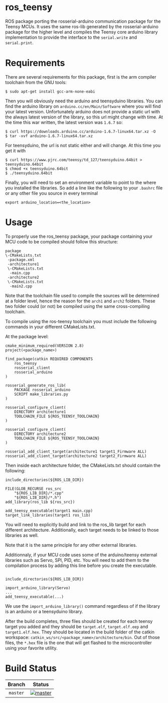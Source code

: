 ros_teensy
============

ROS package porting the rosserial-arduino communication package for the Teensy
MCUs. It uses the same ros-lib generated by the rosserial-arduino package for 
the higher level and compiles the Teensy core arduino library implementation 
to provide the interface to the `serial.write` and `serial.print`.

Requirements
===

There are several requirements for this package, first is the arm compiler 
toolchain from the GNU tools:

```
$ sudo apt-get install gcc-arm-none-eabi
```

Then you will obviously need the arduino and teensyduino libraries. You can 
find the arduino library on ``arduino.cc/en/Main/Software`` where you will 
find your latest version. Unfortunately arduino does not provide a static url 
with the always latest version of the library, so this url might change with 
time. At the time this war written, the latest version was `1.6.7` so:

```
$ curl https://downloads.arduino.cc/arduino-1.6.7-linux64.tar.xz -O
$ tar -xvf arduino-1.6.7-linux64.tar.xz
```

For teensyduino, the url is not static either and will change. At this time you get it with

```
$ curl https://www.pjrc.com/teensy/td_127/teensyduino.64bit > teensyduino.64bit
$ chmod +x teensyduino.64bit
$ ./teensyduino.64bit
```

Finally, you will need to set an environment variable to point to the where you 
installed the libraries. So add a line like the following to your `.bashrc` file
or any other file you source in every terminal

```
export arduino_location=<the_location>
```

Usage
===

To properly use the ros_teensy package, your package containing your MCU code
to be compiled should follow this structure:

```
package
\-CMakeLists.txt
 -package.xml
 -architecture1
 \-CMakeLists.txt
  -main.cpp
 -architecture2
 \-CMakeLists.txt
  -main2.cpp
```

Note that the toolchain file used to compile the sources will be determined at
a folder level, hence the reason for the `arch1` and `arch2` folders. These two
folder could (or not) be compiled using the same cross-compiling toolchain.

To compile using the ros-teensy toolchain you must include the following
commands in your different CMakeLists.txt.

At the package level:

```
cmake_minimum_required(VERSION 2.8)
project(<package_name>)

find_package(catkin REQUIRED COMPONENTS
    ros_teensy
    rosserial_client
    rosserial_arduino
)

rosserial_generate_ros_lib(
    PACKAGE rosserial_arduino
    SCRIPT make_libraries.py
)

rosserial_configure_client(
    DIRECTORY architecture1
    TOOLCHAIN_FILE ${ROS_TEENSY_TOOLCHAIN}
)

rosserial_configure_client(
    DIRECTORY architecture2
    TOOLCHAIN_FILE ${ROS_TEENSY_TOOLCHAIN}
)

rosserial_add_client_target(architecture1 target1_Firmware ALL)
rosserial_add_client_target(architecture2 target2_Firmware ALL)
```

Then inside each architecture folder, the CMakeLists.txt should contain the
following:

```
include_directories(${ROS_LIB_DIR})

FILE(GLOB_RECURSE ros_src
    "${ROS_LIB_DIR}/*.cpp"
    "${ROS_LIB_DIR}/*.h")
add_library(ros_lib ${ros_src})

add_teensy_executable(target1 main.cpp)
target_link_libraries(target1 ros_lib)
```

You will need to explicitly build and link to the ros_lib target for each
different architecture. Additionally, each target needs to be linked to those
libraries as well.

Note that it is the same principle for any other external libraries.

Additionnaly, if your MCU code uses some of the arduino/teensy external
libraries such as Servo, SPI, PID, etc. You will need to add them to the
compilation process by adding this line before you create the executable.

```

include_directories(${ROS_LIB_DIR})

import_arduino_library(Servo)
...
add_teensy_executable(...)

```

We use the `import_arduino_library()` command regardless of if the library is
an arduino or a teensyduino library.

After the build completes, three files should be created for each teensy target 
you added and they should be `target.elf`, `target.elf.eep` and 
`target1.elf.hex`. They should be located in the build folder of the catkin 
workspace: `catkin_ws/src/<package_name>/architecture/bin`. Out of those files,
the `*.hex` file is the one that will get flashed to the microcontroller using 
your favorite utility.

Build Status
===

[master]: http://dev.mcgillrobotics.com:8080/buildStatus/icon?job=ros-teensy
[master url]: http://dev.mcgillrobotics.com:8080/job/ros-teensy

| Branch   | Status                  |
|:--------:|:-----------------------:|
| `master` | [![master]][master url] |

